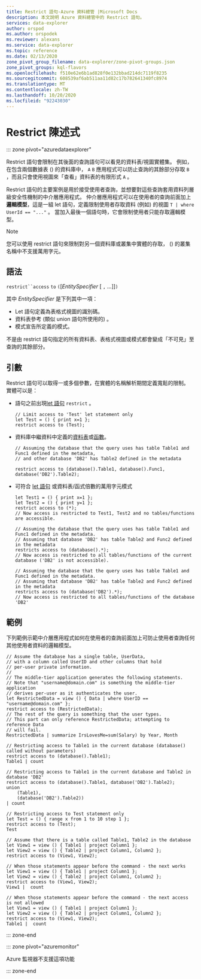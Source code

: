 ```yaml
---
title: Restrict 語句-Azure 資料總管 |Microsoft Docs
description: 本文說明 Azure 資料總管中的 Restrict 語句。
services: data-explorer
author: orspod
ms.author: orspodek
ms.reviewer: alexans
ms.service: data-explorer
ms.topic: reference
ms.date: 02/13/2020
zone_pivot_group_filename: data-explorer/zone-pivot-groups.json
zone_pivot_groups: kql-flavors
ms.openlocfilehash: f510e62e6b1ad828f0e132bbad214dc7119f8235
ms.sourcegitcommit: 608539af6ab511aa11d82c17b782641340fc8974
ms.translationtype: MT
ms.contentlocale: zh-TW
ms.lasthandoff: 10/20/2020
ms.locfileid: "92243030"
---
```

# <a name="restrict-statement"></a>Restrict 陳述式

::: zone pivot="azuredataexplorer"

Restrict 語句會限制在其後面的查詢語句可以看見的資料表/視圖實體集。 例如，在包含兩個數據表 () 的資料庫中， `A` `B` 應用程式可以防止查詢的其餘部分存取 `B` ，而且只會使用視圖來「查看」資料表的有限形式 `A` 。

Restrict 語句的主要案例是用於接受使用者查詢，並想要對這些查詢套用資料列層級安全性機制的中介層應用程式。 仲介層應用程式可以在使用者的查詢前面加上 **邏輯模型**，這是一組 let 語句，定義限制使用者存取資料 (例如) 的視圖 `T | where UserId == "..."` 。 當加入最後一個語句時，它會限制使用者只能存取邏輯模型。

> [!NOTE]
> 您可以使用 restrict 語句來限制對另一個資料庫或叢集中實體的存取， () 的叢集名稱中不支援萬用字元。

## <a name="syntax"></a>語法

`restrict``access` `to` `(`[*EntitySpecifier* [ `,` ...]]`)`

其中 *EntitySpecifier* 是下列其中一項：
* Let 語句定義為表格式視圖的識別碼。
* 資料表參考 (類似 union 語句所使用的) 。
* 模式宣告所定義的模式。

不是由 restrict 語句指定的所有資料表、表格式視圖或模式都會變成「不可見」至查詢的其餘部分。 

## <a name="arguments"></a>引數

Restrict 語句可以取得一或多個參數，在實體的名稱解析期間定義寬鬆的限制。 實體可以是：
* 語句之前出現[let 語句](./letstatement.md) `restrict` 。 

  ```kusto
  // Limit access to 'Test' let statement only
  let Test = () { print x=1 };
  restrict access to (Test);
  ```

* 資料庫中繼資料中定義的[資料表](../management/tables.md)或[函數](../management/functions.md)。

    ```kusto
    // Assuming the database that the query uses has table Table1 and Func1 defined in the metadata, 
    // and other database 'DB2' has Table2 defined in the metadata
    
    restrict access to (database().Table1, database().Func1, database('DB2').Table2);
    ```

* 可符合 [let 語句](./letstatement.md) 或資料表/函式倍數的萬用字元模式  

    ```kusto
    let Test1 = () { print x=1 };
    let Test2 = () { print y=1 };
    restrict access to (*);
    // Now access is restricted to Test1, Test2 and no tables/functions are accessible.

    // Assuming the database that the query uses has table Table1 and Func1 defined in the metadata.
    // Assuming that database 'DB2' has table Table2 and Func2 defined in the metadata
    restricts access to (database().*);
    // Now access is restricted to all tables/functions of the current database ('DB2' is not accessible).

    // Assuming the database that the query uses has table Table1 and Func1 defined in the metadata.
    // Assuming that database 'DB2' has table Table2 and Func2 defined in the metadata
    restricts access to (database('DB2').*);
    // Now access is restricted to all tables/functions of the database 'DB2'
    ```

## <a name="examples"></a>範例

下列範例示範中介層應用程式如何在使用者的查詢前面加上可防止使用者查詢任何其他使用者資料的邏輯模型。

```kusto
// Assume the database has a single table, UserData,
// with a column called UserID and other columns that hold
// per-user private information.
//
// The middle-tier application generates the following statements.
// Note that "username@domain.com" is something the middle-tier application
// derives per-user as it authenticates the user.
let RestrictedData = view () { Data | where UserID == "username@domain.com" };
restrict access to (RestrictedData);
// The rest of the query is something that the user types.
// This part can only reference RestrictedData; attempting to reference Data
// will fail.
RestrictedData | summarize IrsLovesMe=sum(Salary) by Year, Month
```

```kusto
// Restricting access to Table1 in the current database (database() called without parameters)
restrict access to (database().Table1);
Table1 | count

// Restricting access to Table1 in the current database and Table2 in database 'DB2'
restrict access to (database().Table1, database('DB2').Table2);
union 
    (Table1),
    (database('DB2').Table2))
| count

// Restricting access to Test statement only
let Test = () { range x from 1 to 10 step 1 };
restrict access to (Test);
Test
 
// Assume that there is a table called Table1, Table2 in the database
let View1 = view () { Table1 | project Column1 };
let View2 = view () { Table2 | project Column1, Column2 };
restrict access to (View1, View2);
 
// When those statements appear before the command - the next works
let View1 = view () { Table1 | project Column1 };
let View2 = view () { Table2 | project Column1, Column2 };
restrict access to (View1, View2);
View1 |  count
 
// When those statements appear before the command - the next access is not allowed
let View1 = view () { Table1 | project Column1 };
let View2 = view () { Table2 | project Column1, Column2 };
restrict access to (View1, View2);
Table1 |  count
```

::: zone-end

::: zone pivot="azuremonitor"

Azure 監視器不支援這項功能

::: zone-end
